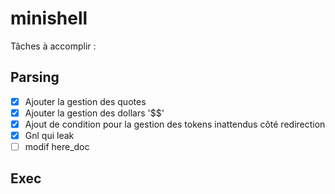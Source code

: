 # minishell

Tâches à accomplir :

## Parsing

- [x] Ajouter la gestion des quotes
- [x] Ajouter la gestion des dollars '$$'
- [x] Ajout de condition pour la gestion des tokens inattendus côté redirection
- [x] Gnl qui leak
- [ ] modif here_doc

## Exec
